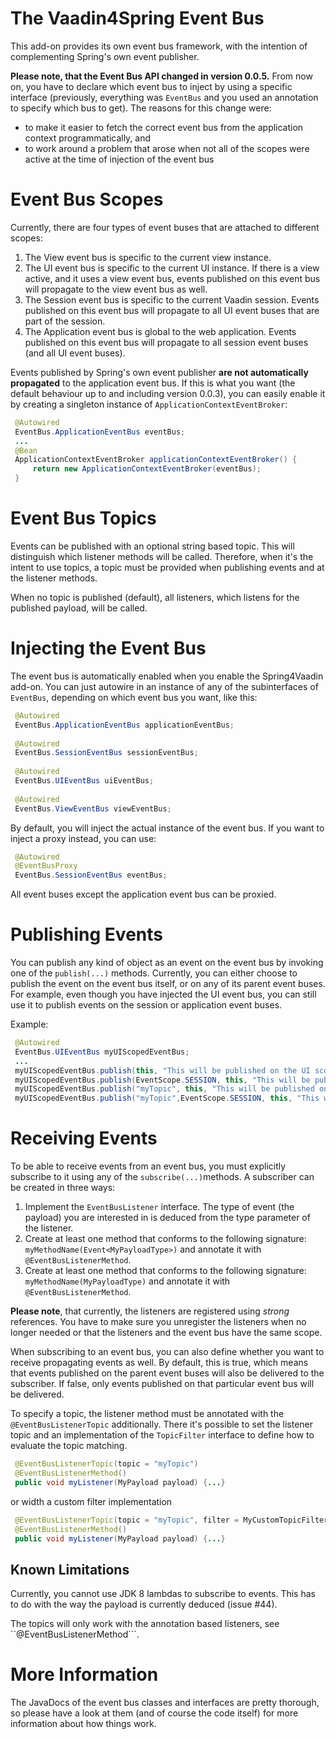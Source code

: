 The Vaadin4Spring Event Bus
===========================

This add-on provides its own event bus framework, with the intention of complementing Spring's own event publisher.

**Please note, that the Event Bus API changed in version 0.0.5.** From now on, you have to declare which event bus
to inject by using a specific interface (previously, everything was ```EventBus``` and you used an annotation to specify
which bus to get). The reasons for this change were:
 
* to make it easier to fetch the correct event bus from the application context programmatically, and
* to work around a problem that arose when not all of the scopes were active at the time of injection of the event bus

# Event Bus Scopes

Currently, there are four types of event buses that are attached to different scopes:

1. The View event bus is specific to the current view instance.
2. The UI event bus is specific to the current UI instance. If there is a view active, and it uses a view 
   event bus, events published on this event bus will propagate to the view event bus as well.
3. The Session event bus is specific to the current Vaadin session. Events published on this event bus will propagate
   to all UI event buses that are part of the session.
4. The Application event bus is global to the web application. Events published on this event bus will propagate to
   all session event buses (and all UI event buses).

Events published by Spring's own event publisher **are not automatically propagated** to the application event bus.
If this is what you want (the default behaviour up to and including version 0.0.3), you can easily enable it by
creating a singleton instance of ```ApplicationContextEventBroker```:

```java
 @Autowired
 EventBus.ApplicationEventBus eventBus;
 ...
 @Bean
 ApplicationContextEventBroker applicationContextEventBroker() {
     return new ApplicationContextEventBroker(eventBus);
 }
```    

# Event Bus Topics
Events can be published with an optional string based topic. This will distinguish which listener methods will be called. Therefore, when it's the intent to use topics, a topic must be provided when publishing events and at the listener methods.

When no topic is published (default), all listeners, which listens for the published payload, will be called.

# Injecting the Event Bus

The event bus is automatically enabled when you enable the Spring4Vaadin add-on. You can just autowire in an instance
of any of the subinterfaces of ```EventBus```, depending on which event bus you want, like this:

```java
 @Autowired
 EventBus.ApplicationEventBus applicationEventBus;
 
 @Autowired
 EventBus.SessionEventBus sessionEventBus;
 
 @Autowired
 EventBus.UIEventBus uiEventBus;
 
 @Autowired
 EventBus.ViewEventBus viewEventBus; 
```

By default, you will inject the actual instance of the event bus. If you want to inject a proxy instead, you can use:

```java
 @Autowired
 @EventBusProxy
 EventBus.SessionEventBus eventBus;
```

All event buses except the application event bus can be proxied.

# Publishing Events

You can publish any kind of object as an event on the event bus by invoking one of the ```publish(...)``` methods.
Currently, you can either choose to publish the event on the event bus itself, or on any of its parent event buses.
For example, even though you have injected the UI event bus, you can still use it to publish events on the
session or application event buses.

Example:

```java
 @Autowired
 EventBus.UIEventBus myUIScopedEventBus;
 ...
 myUIScopedEventBus.publish(this, "This will be published on the UI scoped event bus");
 myUIScopedEventBus.publish(EventScope.SESSION, this, "This will be published on the session scoped event bus");
 myUIScopedEventBus.publish("myTopic", this, "This will be published on the UI scoped event bus within the topic myTopic");
 myUIScopedEventBus.publish("myTopic",EventScope.SESSION, this, "This will be published on the session scoped event bus  within the topic myTopic");
 ```

# Receiving Events

To be able to receive events from an event bus, you must explicitly subscribe to it using any of 
the ```subscribe(...)```methods. A subscriber can be created in three ways:

1. Implement the ```EventBusListener``` interface. The type of event (the payload) you are interested in is deduced from
   the type parameter of the listener.
2. Create at least one method that conforms to the following signature: ```myMethodName(Event<MyPayloadType>)``` and
   annotate it with ```@EventBusListenerMethod```.
3. Create at least one method that conforms to the following signature: ```myMethodName(MyPayloadType)``` and
   annotate it with ```@EventBusListenerMethod```.

**Please note**, that currently, the listeners are registered using *strong* references. You have to make sure you
unregister the listeners when no longer needed or that the listeners and the event bus have the same scope.

When subscribing to an event bus, you can also define whether you want to receive propagating events as well. By default,
this is true, which means that events published on the parent event buses will also be delivered to the subscriber. If
false, only events published on that particular event bus will be delivered.

To specify a topic, the listener method must be annotated with the ```@EventBusListenerTopic``` additionally.
There it's possible to set the listener topic and an implementation of the ```TopicFilter``` interface to define how 
to evaluate the topic matching.

```java
 @EventBusListenerTopic(topic = "myTopic")
 @EventBusListenerMethod()
 public void myListener(MyPayload payload) {...}
 ```
or width a custom filter implementation 

```java
 @EventBusListenerTopic(topic = "myTopic", filter = MyCustomTopicFilter.class)
 @EventBusListenerMethod()
 public void myListener(MyPayload payload) {...}
 ```

## Known Limitations

Currently, you cannot use JDK 8 lambdas to subscribe to events. This has to do with the way
the payload is currently deduced (issue #44).

The topics will only work with the annotation based listeners, see ``@EventBusListenerMethod```.

# More Information

The JavaDocs of the event bus classes and interfaces are pretty thorough, so please have a look at them (and of course
the code itself) for more information about how things work.
